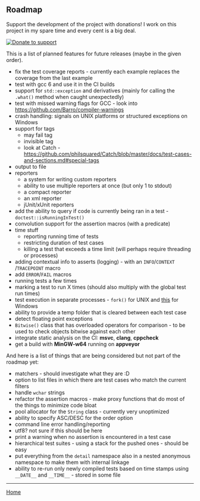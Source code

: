 ## Roadmap

Support the development of the project with donations! I work on this project in my spare time and every cent is a big deal.

[![Donate to support](https://pledgie.com/campaigns/31280.png)](https://pledgie.com/campaigns/31280)

This is a list of planned features for future releases (maybe in the given order).

- fix the test coverage reports - currently each example replaces the coverage from the last example
- test with gcc 6 and use it in the CI builds
- support for ```std::exception``` and derivatives (mainly for calling the ```.what()``` method when caught unexpectedly)
- test with missed warning flags for GCC - look into https://github.com/Barro/compiler-warnings
- crash handling: signals on UNIX platforms or structured exceptions on Windows
- support for tags
    - may fail tag
    - invisible tag
    - look at Catch - https://github.com/philsquared/Catch/blob/master/docs/test-cases-and-sections.md#special-tags
- output to file
- reporters
    - a system for writing custom reporters
    - ability to use multiple reporters at once (but only 1 to stdout)
    - a compact reporter
    - an xml reporter
    - jUnit/xUnit reporters
- add the ability to query if code is currently being ran in a test -  ```doctest::isRunningInTest()```
- convolution support for the assertion macros (with a predicate)
- time stuff
    - reporting running time of tests
    - restricting duration of test cases
    - killing a test that exceeds a time limit (will perhaps require threading or processes)
- adding contextual info to asserts (logging) - with an ```INFO```/```CONTEXT``` /```TRACEPOINT``` macro
- add ```ERROR```/```FAIL``` macros
- running tests a few times
- marking a test to run X times (should also multiply with the global test run times)
- test execution in separate processes - ```fork()``` for UNIX and [this](https://github.com/nemequ/munit/issues/2) for Windows
- ability to provide a temp folder that is cleared between each test case
- detect floating point exceptions
- ```Bitwise()``` class that has overloaded operators for comparison - to be used to check objects bitwise against each other
- integrate static analysis on the CI: **msvc**, **clang**, **cppcheck**
- get a build with **MinGW-w64** running on **appveyor**

And here is a list of things that are being considered but not part of the roadmap yet:

- matchers - should investigate what they are :D
- option to list files in which  there are test cases who match the current filters
- handle ```wchar``` strings
- refactor the assertion macros - make proxy functions that do most of the things to minimize code bloat
- pool allocator for the ```String``` class - currently very unoptimized
- ability to specify ASC/DESC for the order option
- command line error handling/reporting
- utf8? not sure if this should be here
- print a warning when no assertion is encountered in a test case
- hierarchical test suites - using a stack for the pushed ones - should be easy
- put everything from the ```detail``` namespace also in a nested anonymous namespace to make them with internal linkage
- ability to re-run only newly compiled tests based on time stamps using ```__DATE__``` and ```__TIME__``` - stored in some file

---------------

[Home](readme.md#reference)
